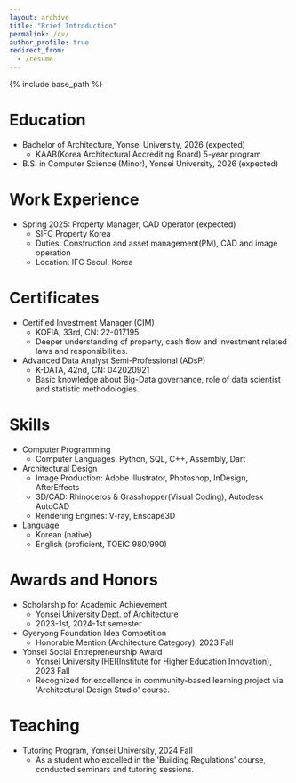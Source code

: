 ```yaml
---
layout: archive
title: "Brief Introduction"
permalink: /cv/
author_profile: true
redirect_from:
  - /resume
---
```


{% include base_path %}


Education
======
* Bachelor of Architecture, Yonsei University, 2026 (expected)
  * KAAB(Korea Architectural Accrediting Board) 5-year program
* B.S. in Computer Science (Minor), Yonsei University, 2026 (expected)

Work Experience
======
* Spring 2025: Property Manager, CAD Operator (expected)
  * SIFC Property Korea
  * Duties: Construction and asset management(PM), CAD and image operation
  * Location: IFC Seoul, Korea

Certificates
======
* Certified Investment Manager (CIM)
  * KOFIA, 33rd, CN: 22-017195
  * Deeper understanding of property, cash flow and investment related laws and responsibilities.
* Advanced Data Analyst Semi-Professional (ADsP)
  * K-DATA, 42nd, CN: 042020921
  * Basic knowledge about Big-Data governance, role of data scientist and statistic methodologies.

Skills
======
* Computer Programming
  * Computer Languages: Python, SQL, C++, Assembly, Dart
* Architectural Design
  * Image Production: Adobe Illustrator, Photoshop, InDesign, AfterEffects
  * 3D/CAD: Rhinoceros & Grasshopper(Visual Coding), Autodesk AutoCAD
  * Rendering Engines: V-ray, Enscape3D
* Language
  * Korean (native)
  * English (proficient, TOEIC 980/990)

<!-- Publications
======
  <ul>{% for post in site.publications reversed %}
    {% include archive-single-cv.html %}
  {% endfor %}</ul> -->
  
<!-- Talks
======
  <ul>{% for post in site.talks reversed %}
    {% include archive-single-talk-cv.html  %}
  {% endfor %}</ul> -->
  
Awards and Honors
======
* Scholarship for Academic Achievement
  * Yonsei University Dept. of Architecture
  * 2023-1st, 2024-1st semester
* Gyeryong Foundation Idea Competition
  * Honorable Mention (Architecture Category), 2023 Fall
* Yonsei Social Entrepreneurship Award
  * Yonsei University IHEI(Institute for Higher Education Innovation), 2023 Fall
  * Recognized for excellence in community-based learning project via 'Architectural Design Studio' course.

Teaching
======
* Tutoring Program, Yonsei University, 2024 Fall
  * As a student who excelled in the 'Building Regulations' course, conducted seminars and tutoring sessions.
  